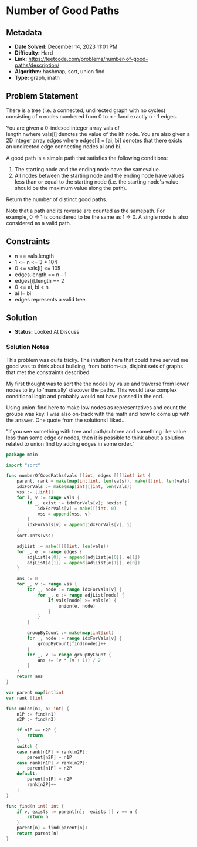 # Number of Good Paths

## Metadata

- **Date Solved:** December 14, 2023 11:01 PM
- **Difficulty:** Hard
- **Link:** https://leetcode.com/problems/number-of-good-paths/description/
- **Algorithm:** hashmap, sort, union find
- **Type:** graph, math

## Problem Statement

There is a tree (i.e. a connected, undirected graph with no cycles) consisting of n nodes numbered from 0 to n - 1and exactly n - 1 edges.

You are given a 0-indexed integer array vals of length nwhere vals[i] denotes the value of the ith node. You are also given a 2D integer array edges where edges[i] = [ai, bi] denotes that there exists an undirected edge connecting nodes ai and bi.

A good path is a simple path that satisfies the following conditions:
1. The starting node and the ending node have the samevalue.
2. All nodes between the starting node and the ending node have values 
less than or equal to the starting node (i.e. the starting node's value should be the maximum value along the path).

Return the number of distinct good paths.

Note that a path and its reverse are counted as the samepath. For example, 0 -> 1 is considered to be the same as 1 -> 0. A single node is also considered as a valid path.

## Constraints

- n == vals.length
- 1 <= n <= 3 * 104
- 0 <= vals[i] <= 105
- edges.length == n - 1
- edges[i].length == 2
- 0 <= ai, bi < n
- ai != bi
- edges represents a valid tree.

## Solution

- **Status:** Looked At Discuss

### Solution Notes

This problem was quite tricky. The intuition here that could have served me good was to think about building, from bottom-up, disjoint sets of graphs that met the constraints described.

My first thought was to sort the the nodes by value and traverse from lower nodes to try to 'manually' discover the paths. This would take complex conditional logic and probably would not have passed in the end.

Using union-find here to make low nodes as representatives and count the groups was key. I was also on-track with the math and how to come up with the answer. One quote from the solutions I liked…

”If you see something with tree and path/subtree and something like value less than some edge or nodes, then it is possible to think about a solution related to union find by adding edges in some order.” 


```go
package main

import "sort"

func numberOfGoodPaths(vals []int, edges [][]int) int {
	parent, rank = make(map[int]int, len(vals)), make([]int, len(vals))
	idxForVals := make(map[int][]int, len(vals))
	vss := []int{}
	for i, v := range vals {
		if _, exist := idxForVals[v]; !exist {
			idxForVals[v] = make([]int, 0)
			vss = append(vss, v)
		}
		idxForVals[v] = append(idxForVals[v], i)
	}
	sort.Ints(vss)

	adjList := make([][]int, len(vals))
	for _, e := range edges {
		adjList[e[0]] = append(adjList[e[0]], e[1])
		adjList[e[1]] = append(adjList[e[1]], e[0])
	}

	ans := 0
	for _, v := range vss {
		for _, node := range idxForVals[v] {
			for _, e := range adjList[node] {
				if vals[node] >= vals[e] {
					union(e, node)
				}
			}
		}

		groupByCount := make(map[int]int)
		for _, node := range idxForVals[v] {
			groupByCount[find(node)]++
		}
		for _, v := range groupByCount {
			ans += (v * (v + 1)) / 2
		}
	}
	return ans
}

var parent map[int]int
var rank []int

func union(n1, n2 int) {
	n1P := find(n1)
	n2P := find(n2)

	if n1P == n2P {
		return
	}
	switch {
	case rank[n1P] > rank[n2P]:
		parent[n2P] = n1P
	case rank[n1P] < rank[n2P]:
		parent[n1P] = n2P
	default:
		parent[n1P] = n2P
		rank[n2P]++
	}
}

func find(n int) int {
	if v, exists := parent[n]; !exists || v == n {
		return n
	}
	parent[n] = find(parent[n])
	return parent[n]
}
```

